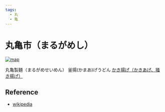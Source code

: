```yaml
---
tags:
  - 丸
  - 亀
---
```


# 丸亀市（まるがめし）

[![map](https://upload.wikimedia.org/wikipedia/commons/thumb/3/32/Marugame_in_Kagawa_Prefecture_Ja.svg/320px-Marugame_in_Kagawa_Prefecture_Ja.svg.png)](https://ja.wikipedia.org/wiki/丸亀市)

丸亀製麺（まるがめせいめん）
釜揚(かまあ)げうどん
[かき揚げ（かきあげ、掻き揚げ）](https://ja.wikipedia.org/wiki/かき揚げ)

## Reference

* [wikipedia](https://ja.wikipedia.org/wiki/丸亀市)
